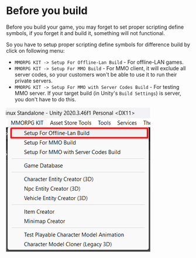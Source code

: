 # Before you build

Before you build your game, you may forget to set proper scripting define symbols, if you forget it and build it, something will not functional.

So you have to setup proper scripting define symbols for difference build by click on following menu:

- `MMORPG KIT -> Setup For Offline-Lan Build` - For offline-LAN games.
- `MMORPG KIT -> Setup For MMO Build` - For MMO client, it will exclude all server codes, so your customers won't be able to use it to run their private servers.
- `MMORPG KIT -> Setup For MMO with Server Codes Build` - For testing MMO server. If your target build (in Unity's `Build Settings`) is server, you don't have to do this.

![](../images/setup-offline-lan.png)